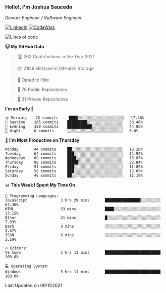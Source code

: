 ### Hello!, I'm Joshua Saucedo
*Devops Engineer / Software Engineer*  

[![LinkedIn](https://img.shields.io/badge/LinkedIn-0073b1?logo=linkedin&style=flat-square&logoColor=white)](https://www.linkedin.com/in/joshua-nathanael-saucedo-uriarte-bb0336169/)
[![CodeWars](https://www.codewars.com/users/joshuansu0897/badges/micro)](https://www.codewars.com/users/joshuansu0897)

<!--START_SECTION:waka-->
![Lines of code](https://img.shields.io/badge/From%20Hello%20World%20I%27ve%20Written-3.7%20million%20lines%20of%20code-blue)

**🐱 My GitHub Data** 

> 🏆 262 Contributions in the Year 2021
 > 
> 📦 219.6 kB Used in GitHub's Storage 
 > 
> 💼 Opted to Hire
 > 
> 📜 78 Public Repositories 
 > 
> 🔑 31 Private Repositories  
 > 
**I'm an Early 🐤** 

```text
🌞 Morning    75 commits     ████░░░░░░░░░░░░░░░░░░░░░   17.48% 
🌆 Daytime    165 commits    █████████░░░░░░░░░░░░░░░░   38.46% 
🌃 Evening    189 commits    ███████████░░░░░░░░░░░░░░   44.06% 
🌙 Night      0 commits      ░░░░░░░░░░░░░░░░░░░░░░░░░   0.0%

```
📅 **I'm Most Productive on Thursday** 

```text
Monday       44 commits     ██░░░░░░░░░░░░░░░░░░░░░░░   10.26% 
Tuesday      64 commits     ███░░░░░░░░░░░░░░░░░░░░░░   14.92% 
Wednesday    68 commits     ████░░░░░░░░░░░░░░░░░░░░░   15.85% 
Thursday     98 commits     █████░░░░░░░░░░░░░░░░░░░░   22.84% 
Friday       51 commits     ███░░░░░░░░░░░░░░░░░░░░░░   11.89% 
Saturday     56 commits     ███░░░░░░░░░░░░░░░░░░░░░░   13.05% 
Sunday       48 commits     ██░░░░░░░░░░░░░░░░░░░░░░░   11.19%

```


📊 **This Week I Spent My Time On** 

```text
💬 Programming Languages: 
JavaScript               3 hrs 29 mins       ████████████████░░░░░░░░░   67.36% 
HTML                     53 mins             ████░░░░░░░░░░░░░░░░░░░░░   17.15% 
Other                    21 mins             █░░░░░░░░░░░░░░░░░░░░░░░░   7.03% 
Bash                     8 mins              ░░░░░░░░░░░░░░░░░░░░░░░░░   2.67% 
JSON                     6 mins              ░░░░░░░░░░░░░░░░░░░░░░░░░   2.19%

🔥 Editors: 
VS Code                  5 hrs 11 mins       █████████████████████████   100.0%

💻 Operating System: 
Windows                  5 hrs 11 mins       █████████████████████████   100.0%

```


 Last Updated on 09/11/2021
<!--END_SECTION:waka-->
